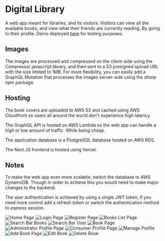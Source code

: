 # Digital Library
A web app meant for libraries, and its visitors. Visitors can view all the available books, and view what their friends are currently reading. By going to their profile.
Demo deployed [here](https://digital-library-main.vercel.app/) for testing purposes.

## Images
The images are processed and compressed on the client-side using the Compressor javascript library, and then sent to a S3 presigned upload URL with the size limited to 1MB. For more flexibility, you can easily add a GraphQL Mutation that processes the images server-side using the *sharp* npm package.

## Hosting
The book covers are uploaded to AWS S3 and cached using AWS Cloudfront so users all around the world don't experience high latency.

The GraphQL API is hosted on AWS Lambda so the web app can handle a high or low amount of traffic. While being cheap.

The application database is a PostgreSQL database hosted on AWS RDS.

The Next.JS frontend is hosted using Vercel.

## Notes
To make the web app even more scalable, switch the database to AWS DynamoDB. Though in order to achieve this you would need to make major changes to the backend. 

The user authentication is achieved by using a single JWT token, if you need more control add a refresh token or switch the authentication method to *express session*. 

![Home Page](https://i.imgur.com/1kfQoUK.jpg)
![Login Page](https://i.imgur.com/W6EkkPH.jpg)
![Register Page](https://i.imgur.com/qYpvjZW.jpg)
![Books List Page](https://i.imgur.com/XMmLsKi.jpg)
![Search Bar Books](https://i.imgur.com/7PDjRWm.jpg)
![Search Bar User](https://i.imgur.com/bLpzu3A.jpg)
![Book Page](https://i.imgur.com/MrIzuqK.jpg)
![Administrator Profile Page](https://i.imgur.com/s53pqCR.jpg)
![Consumer Profile Page](https://i.imgur.com/exysv31.jpg)
![Manage Profile](https://i.imgur.com/EE1Kqdj.jpg)
![Add Book Page](https://i.imgur.com/qr94DdZ.jpg)
![Edit Book](https://i.imgur.com/bzd4u1T.jpg)
![Delete Book](https://i.imgur.com/0iYMAe1.jpg)
